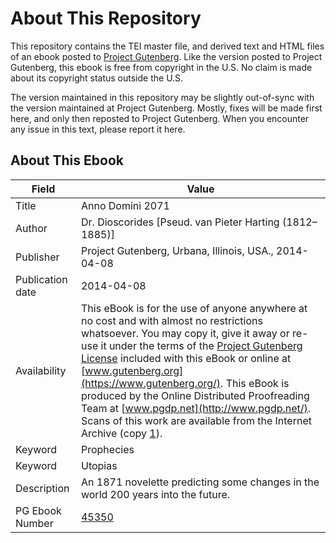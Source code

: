# About This Repository

This repository contains the TEI master file, and derived text and HTML files of an ebook posted to [Project Gutenberg](https://www.gutenberg.org/). Like the version posted to Project Gutenberg, this ebook is free from copyright in the U.S. No claim is made about its copyright status outside the U.S.

The version maintained in this repository may be slightly out-of-sync with the version maintained at Project Gutenberg. Mostly, fixes will be made first here, and only then reposted to Project Gutenberg. When you encounter any issue in this text, please report it here.

## About This Ebook

| Field | Value |
| ----- | ----- |
| Title | Anno Domini 2071 |
| Author | Dr. Dioscorides [Pseud. van Pieter Harting (1812–1885)] |
| Publisher | Project Gutenberg, Urbana, Illinois, USA., 2014-04-08 |
| Publication date | 2014-04-08 |
| Availability | This eBook is for the use of anyone anywhere at no cost and with almost no restrictions whatsoever. You may copy it, give it away or re-use it under the terms of the [Project Gutenberg License](https://www.gutenberg.org/license) included with this eBook or online at [www.gutenberg.org](https://www.gutenberg.org/). This eBook is produced by the Online Distributed Proofreading Team at [www.pgdp.net](http://www.pgdp.net/). Scans of this work are available from the Internet Archive (copy [1](https://archive.org/details/annodomini207100hart)). |
| Keyword | Prophecies |
| Keyword | Utopias |
| Description | An 1871 novelette predicting some changes in the world 200 years into the future. |
| PG Ebook Number | [45350](https://www.gutenberg.org/ebooks/45350) |
